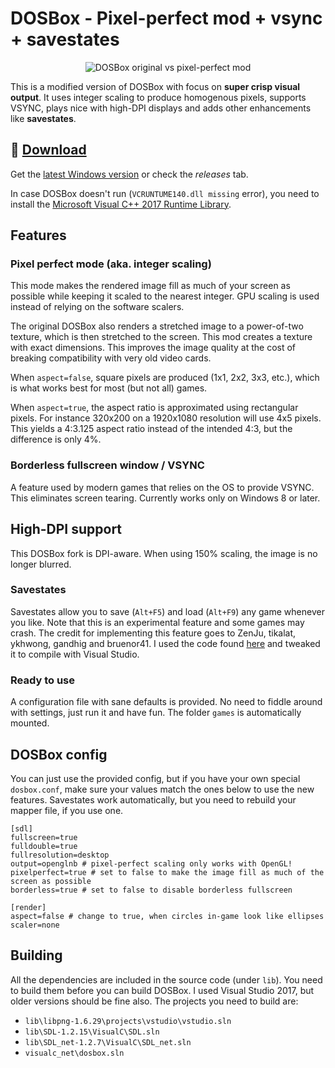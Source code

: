 # DOSBox - Pixel-perfect mod + vsync + savestates

<p align="center"><img src="https://cloud.githubusercontent.com/assets/4263742/23454383/521f32ae-fe6c-11e6-8be2-8f6471b24ed3.png" alt="DOSBox original vs pixel-perfect mod"/></p>

This is a modified version of DOSBox with focus on **super crisp visual output**. It uses integer scaling to produce homogenous pixels, supports VSYNC, plays nice with high-DPI displays and adds other enhancements like **savestates**.

## 💾 [Download](https://github.com/bladeSk/DOSBox-pixel-perfect/releases/download/r4019.2/dosbox-pixel-perfect-SVNr4019.2-win.zip)

Get the [latest Windows version](https://github.com/bladeSk/DOSBox-pixel-perfect/releases/download/r4019.2/dosbox-pixel-perfect-SVNr4019.2-win.zip) or check the _releases_ tab.

In case DOSBox doesn't run (`VCRUNTUME140.dll missing` error), you need to install the [Microsoft Visual C++ 2017 Runtime Library](https://go.microsoft.com/fwlink/?LinkId=746571).

## Features

### Pixel perfect mode (aka. integer scaling)

This mode makes the rendered image fill as much of your screen as possible while keeping it scaled to the nearest integer. GPU scaling is used instead of relying on the software scalers.

The original DOSBox also renders a stretched image to a power-of-two texture, which is then stretched to the screen. This mod creates a texture with exact dimensions. This improves the image quality at the cost of breaking compatibility with very old video cards.

When `aspect=false`, square pixels are produced (1x1, 2x2, 3x3, etc.), which is what works best for most (but not all) games.

When `aspect=true`, the aspect ratio is approximated using rectangular pixels. For instance 320x200 on a 1920x1080 resolution will use 4x5 pixels. This yields a 4:3.125 aspect ratio instead of the intended 4:3, but the difference is only 4%.

### Borderless fullscreen window / VSYNC

A feature used by modern games that relies on the OS to provide VSYNC. This eliminates screen tearing. Currently works only on Windows 8 or later.

## High-DPI support

This DOSBox fork is DPI-aware. When using 150% scaling, the image is no longer blurred.

### Savestates

Savestates allow you to save (`Alt+F5`) and load (`Alt+F9`) any game whenever you like. Note that this is an experimental feature and some games may crash. The credit for implementing this feature goes to ZenJu, tikalat, ykhwong, gandhig and bruenor41. I used the code found [here](https://www.vogons.org/viewtopic.php?f=32&t=53116) and tweaked it to compile with Visual Studio.

### Ready to use

A configuration file with sane defaults is provided. No need to fiddle around with settings, just run it and have fun. The folder `games` is automatically mounted.

## DOSBox config

You can just use the provided config, but if you have your own special `dosbox.conf`, make sure your values match the ones below to use the new features. Savestates work automatically, but you need to rebuild your mapper file, if you use one.

	[sdl]
	fullscreen=true
	fulldouble=true
	fullresolution=desktop
	output=openglnb # pixel-perfect scaling only works with OpenGL!
	pixelperfect=true # set to false to make the image fill as much of the screen as possible
    borderless=true # set to false to disable borderless fullscreen

	[render]
	aspect=false # change to true, when circles in-game look like ellipses
	scaler=none


## Building

All the dependencies are included in the source code (under `lib`). You need to build them before you can build DOSBox. I used Visual Studio 2017, but older versions should be fine also. The projects you need to build are:

* `lib\libpng-1.6.29\projects\vstudio\vstudio.sln`
* `lib\SDL-1.2.15\VisualC\SDL.sln`
* `lib\SDL_net-1.2.7\VisualC\SDL_net.sln`
* `visualc_net\dosbox.sln`
